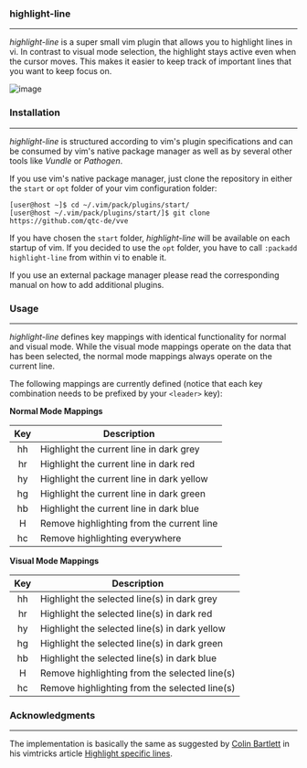 ### highlight-line

----

*highlight-line* is a super small vim plugin that allows you to
highlight lines in vi. In contrast to visual mode selection, the
highlight stays active even when the cursor moves. This makes
it easier to keep track of important lines that you want to keep
focus on.

![image](https://github.com/qtc-de/highlight-line/assets/49147108/43135ba0-deb5-483c-ad13-f7ef4ddb7f69)


### Installation

----

*highlight-line* is structured according to vim's plugin specifications
and can be consumed by vim's native package manager as well as by several
other tools like *Vundle* or *Pathogen*.

If you use vim's native package manager, just clone the repository in
either the `start` or `opt` folder of your vim configuration folder:

```console
[user@host ~]$ cd ~/.vim/pack/plugins/start/
[user@host ~/.vim/pack/plugins/start/]$ git clone https://github.com/qtc-de/vve
```

If you have chosen the `start` folder, *highlight-line* will be available on
each startup of vim. If you decided to use the `opt` folder, you have to call
`:packadd highlight-line` from within vi to enable it.

If you use an external package manager please read the corresponding manual
on how to add additional plugins.


### Usage

----

*highlight-line* defines key mappings with identical functionality for normal
and visual mode. While the visual mode mappings operate on the data that has been
selected, the normal mode mappings always operate on the current line.

The following mappings are currently defined (notice that each key combination needs
to be prefixed by your `<leader>` key):


**Normal Mode Mappings**

| Key       |Description                                                  |
|:---------:|-------------------------------------------------------------|
| hh        | Highlight the current line in dark grey                     |
| hr        | Highlight the current line in dark red                      |
| hy        | Highlight the current line in dark yellow                   |
| hg        | Highlight the current line in dark green                    |
| hb        | Highlight the current line in dark blue                     |
| H         | Remove highlighting from the current line                   |
| hc        | Remove highlighting everywhere                              |


**Visual Mode Mappings**

| Key       |Description                                                  |
|:---------:|-------------------------------------------------------------|
| hh        | Highlight the selected line(s) in dark grey                 |
| hr        | Highlight the selected line(s) in dark red                  |
| hy        | Highlight the selected line(s) in dark yellow               |
| hg        | Highlight the selected line(s) in dark green                |
| hb        | Highlight the selected line(s) in dark blue                 |
| H         | Remove highlighting from the selected line(s)               |
| hc        | Remove highlighting from the selected line(s)               |


### Acknowledgments

----


The implementation is basically the same as suggested by [Colin Bartlett](https://vimtricks.com/p/author/cbartlett/)
in his vimtricks article [Highlight specific lines](https://vimtricks.com/p/highlight-specific-lines/).
